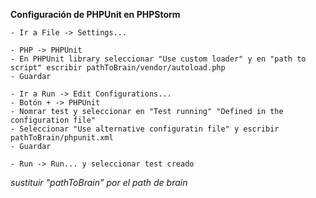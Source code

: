 **Configuración de PHPUnit en PHPStorm**

    - Ir a File -> Settings...

    - PHP -> PHPUnit
    - En PHPUnit library seleccionar "Use custom loader" y en "path to script" escribir pathToBrain/vendor/autoload.php
    - Guardar

    - Ir a Run -> Edit Configurations...
    - Botón + -> PHPUnit
    - Nomrar test y seleccionar en "Test running" "Defined in the configuration file"
    - Seleccionar "Use alternative configuratin file" y escribir pathToBrain/phpunit.xml
    - Guardar

    - Run -> Run... y seleccionar test creado

*sustituir "pathToBrain" por el path de brain*